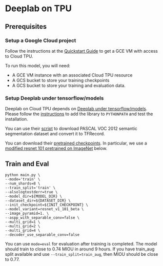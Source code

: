 # Deeplab on TPU

## Prerequisites

### Setup a Google Cloud project

Follow the instructions at the [Quickstart Guide](https://cloud.google.com/tpu/docs/quickstart)
to get a GCE VM with access to Cloud TPU.

To run this model, you will need:

* A GCE VM instance with an associated Cloud TPU resource
* A GCS bucket to store your training checkpoints
* A GCS bucket to store your training and evaluation data.

### Setup Deeplab under tensorflow/models

Deeplab on Cloud TPU depends on [Deeplab under tensorflow/models](https://github.com/tensorflow/models/tree/master/research/deeplab). Please follow the [instructions](https://github.com/tensorflow/models/blob/master/research/deeplab/g3doc/installation.md) to add the library to `PYTHONPATH` and test the installation.

You can use their [script](https://github.com/tensorflow/models/blob/master/research/deeplab/datasets/download_and_convert_voc2012.sh) to download PASCAL VOC 2012 semantic segmentation dataset and convert it to TFRecord.

You can download their [pretrained checkpoints](https://github.com/tensorflow/models/blob/master/research/deeplab/g3doc/model_zoo.md). In particular, we use a [modified resnet 101 pretrained on ImageNet](http://download.tensorflow.org/models/resnet_v1_101_2018_05_04.tar.gz) below.

## Train and Eval

```shell
python main.py \
--mode='train' \
--num_shards=8 \
--train_split='train' \
--alsologtostderr=true \
--model_dir=${MODEL_DIR} \
--dataset_dir=${DATASET_DIR} \
--init_checkpoint=${INIT_CHECKPOINT} \
--model_variant=resnet_v1_101_beta \
--image_pyramid=1. \
--aspp_with_separable_conv=false \
--multi_grid=1 \
--multi_grid=2 \
--multi_grid=4 \
--decoder_use_separable_conv=false
```
You can use `mode=eval` for evaluation after training is completed. The model should train to close to 0.74 MIOU in around 9 hours. If you have train_aug split available and use `--train_split=train_aug`, then MIOU should be close to 0.77.

